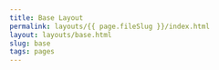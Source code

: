 ```yaml
---
title: Base Layout
permalink: layouts/{{ page.fileSlug }}/index.html
layout: layouts/base.html
slug: base
tags: pages
---
```



